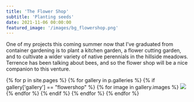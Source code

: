 ```yaml
---
title: 'The Flower Shop'
subtitle: 'Planting seeds'
date: 2021-11-06 00:00:00
featured_image: '/images/bg_flowershop.png' 
---
```

One of my projects this coming summer now that I’ve graduated from container gardening is to plant a kitchen garden, a flower cutting garden, and to cultivate a wider variety of native perennials in the hillside meadows. Terrence has been talking about bees, and so the flower shop will be a nice companion to this venture. 

<div class="gallery" data-columns="3">
{% for p in site.pages %}
  {% for gallery in p.galleries %}
    {% if gallery['gallery'] == "flowershop" %}
      {% for image in gallery.images %}
        <a href="/{{ site.gallery.dir }}/{{ gallery['gallery'] }}/{{ image.src }}">
            <img src="/{{ site.gallery.dir }}/{{ gallery['gallery'] }}/thumbs/{{ image.src }}" />
        </a>
      {% endfor %}
    {% endif %}
  {% endfor %}
{% endfor %}
</div>
